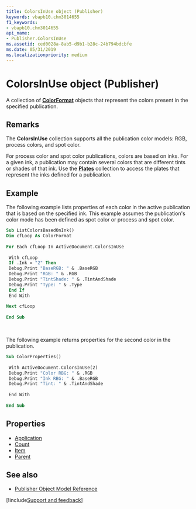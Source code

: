 ```yaml
---
title: ColorsInUse object (Publisher)
keywords: vbapb10.chm3014655
f1_keywords:
- vbapb10.chm3014655
api_name:
- Publisher.ColorsInUse
ms.assetid: ced0028a-8ab5-d9b1-b28c-24b794bdcbfe
ms.date: 05/31/2019
ms.localizationpriority: medium
---
```



# ColorsInUse object (Publisher)

A collection of **[ColorFormat](Publisher.ColorFormat.md)** objects that represent the colors present in the specified publication.
 

## Remarks

The **ColorsInUse** collection supports all the publication color models: RGB, process colors, and spot color.
 
For process color and spot color publications, colors are based on inks. For a given ink, a publication may contain several colors that are different tints or shades of that ink. Use the **[Plates](Publisher.Plates.md)** collection to access the plates that represent the inks defined for a publication.
 
<!-- There is no ColorsInUse property anywhere in VBA. (v-licap 5-30-19)

Use the **ColorsInUse** property of the **[Document](Publisher.Document.md)** object to return the **ColorsInUse** collection.

Use **ColorsInUse** (_index_), where _index_ is the color index number, to return a single **ColorFormat** object. 
-->

## Example

The following example lists properties of each color in the active publication that is based on the specified ink. This example assumes the publication's color mode has been defined as spot color or process and spot color.

```vb
Sub ListColorsBasedOnInk() 
Dim cfLoop As ColorFormat 
 
For Each cfLoop In ActiveDocument.ColorsInUse 
 
 With cfLoop 
 If .Ink = "2" Then 
 Debug.Print "BaseRGB: " & .BaseRGB 
 Debug.Print "RGB: " & .RGB 
 Debug.Print "TintShade: " & .TintAndShade 
 Debug.Print "Type: " & .Type 
 End If 
 End With 
 
Next cfLoop 
 
End Sub
```

<br/>

The following example returns properties for the second color in the publication.

```vb
Sub ColorProperties() 
 
 With ActiveDocument.ColorsInUse(2) 
 Debug.Print "Color RBG: " & .RGB 
 Debug.Print "Ink RBG: " & .BaseRGB 
 Debug.Print "Tint: " & .TintAndShade 
 
 End With 
 
End Sub
```


## Properties

- [Application](Publisher.ColorsInUse.Application.md)
- [Count](Publisher.ColorsInUse.Count.md)
- [Item](Publisher.ColorsInUse.Item.md)
- [Parent](Publisher.ColorsInUse.Parent.md)

## See also

- [Publisher Object Model Reference](overview/publisher/object-model.md)



[!include[Support and feedback](~/includes/feedback-boilerplate.md)]